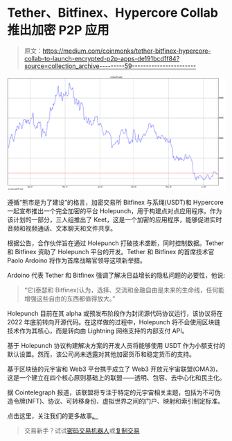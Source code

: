 # Tether、Bitfinex、Hypercore Collab 推出加密 P2P 应用

> 原文：<https://medium.com/coinmonks/tether-bitfinex-hypercore-collab-to-launch-encrypted-p2p-apps-de191bcd1f84?source=collection_archive---------59----------------------->

![](img/c1051fa4f7c5e6eb487fe53283906106.png)

遵循“熊市是为了建设”的格言，加密交易所 Bitfinex 与系绳(USDT)和 Hypercore 一起宣布推出一个完全加密的平台 Holepunch，用于构建点对点应用程序。作为该计划的一部分，三人组推出了 Keet，这是一个加密的应用程序，能够促进实时音频和视频通话、文本聊天和文件共享。

根据公告，合作伙伴旨在通过 Holepunch 打破技术垄断，同时控制数据。Tether 和 Bitfinex 资助了 Holepunch 平台的开发。Tether 和 Bitfinex 的首席技术官 Paolo Ardoino 将作为首席战略官领导这项新举措。

Ardoino 代表 Tether 和 Bitfinex 强调了解决日益增长的隐私问题的必要性，他说:

> “它(泰瑟和 Bitfinex)认为，选择、交流和金融自由是未来的生命线，任何能增强这些自由的东西都值得放大。”

Holepunch 目前在其 alpha 或预发布阶段作为封闭源代码协议运行，该协议将在 2022 年底前转向开源代码。在这样做的过程中，Holepunch 将不会使用区块链技术作为其核心，而是转向由 Lightning 网络支持的内部支付 API。

基于 Holepunch 协议构建解决方案的开发人员将能够使用 USDT 作为小额支付的默认设置。然而，该公司尚未透露对其他加密货币和稳定货币的支持。

基于区块链的元宇宙和 Web3 平台携手成立了 Web3 开放元宇宙联盟(OMA3)，这是一个建立在四个核心原则基础上的联盟——透明、包容、去中心化和民主化。

据 Cointelegraph 报道，该联盟将专注于特定的元宇宙相关主题，包括为不可伪造令牌(NFT)、协议、可转移身份、虚拟世界之间的门户、映射和索引制定标准。

点击这里，关注我们的更多故事[。](http://t.me/etellworld)

> 交易新手？试试[密码交易机器人](/coinmonks/crypto-trading-bot-c2ffce8acb2a)或[复制交易](/coinmonks/top-10-crypto-copy-trading-platforms-for-beginners-d0c37c7d698c)